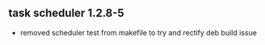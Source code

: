 ## task scheduler 1.2.8-5

* removed scheduler test from makefile to try and rectify deb build issue